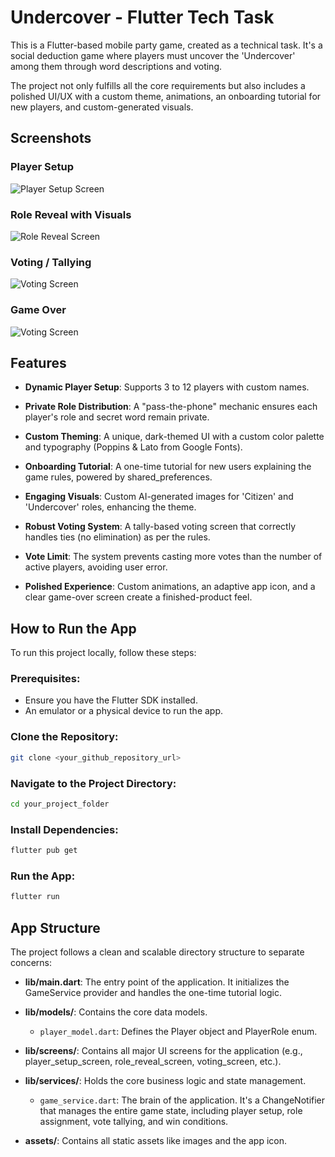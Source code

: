 # Undercover - Flutter Tech Task

This is a Flutter-based mobile party game, created as a technical task. It's a social deduction game where players must uncover the 'Undercover' among them through word descriptions and voting.

The project not only fulfills all the core requirements but also includes a polished UI/UX with a custom theme, animations, an onboarding tutorial for new players, and custom-generated visuals.

## Screenshots

### Player Setup
![Player Setup Screen](screenshots/playersetupscreen.png)

### Role Reveal with Visuals
![Role Reveal Screen](screenshots/rolerevealscreen.png)

### Voting / Tallying
![Voting Screen](screenshots/votingscreen.png)

### Game Over
![Voting Screen](screenshots/gameoverscreen.png)

## Features

- **Dynamic Player Setup**: Supports 3 to 12 players with custom names.

- **Private Role Distribution**: A "pass-the-phone" mechanic ensures each player's role and secret word remain private.

- **Custom Theming**: A unique, dark-themed UI with a custom color palette and typography (Poppins & Lato from Google Fonts).

- **Onboarding Tutorial**: A one-time tutorial for new users explaining the game rules, powered by shared_preferences.

- **Engaging Visuals**: Custom AI-generated images for 'Citizen' and 'Undercover' roles, enhancing the theme.

- **Robust Voting System**: A tally-based voting screen that correctly handles ties (no elimination) as per the rules.

- **Vote Limit**: The system prevents casting more votes than the number of active players, avoiding user error.

- **Polished Experience**: Custom animations, an adaptive app icon, and a clear game-over screen create a finished-product feel.

## How to Run the App

To run this project locally, follow these steps:

### Prerequisites:
- Ensure you have the Flutter SDK installed.
- An emulator or a physical device to run the app.

### Clone the Repository:
```bash
git clone <your_github_repository_url>
```

### Navigate to the Project Directory:
```bash
cd your_project_folder
```

### Install Dependencies:
```bash
flutter pub get
```

### Run the App:
```bash
flutter run
```

## App Structure

The project follows a clean and scalable directory structure to separate concerns:

- **lib/main.dart**: The entry point of the application. It initializes the GameService provider and handles the one-time tutorial logic.

- **lib/models/**: Contains the core data models.
  - `player_model.dart`: Defines the Player object and PlayerRole enum.

- **lib/screens/**: Contains all major UI screens for the application (e.g., player_setup_screen, role_reveal_screen, voting_screen, etc.).

- **lib/services/**: Holds the core business logic and state management.
  - `game_service.dart`: The brain of the application. It's a ChangeNotifier that manages the entire game state, including player setup, role assignment, vote tallying, and win conditions.

- **assets/**: Contains all static assets like images and the app icon.